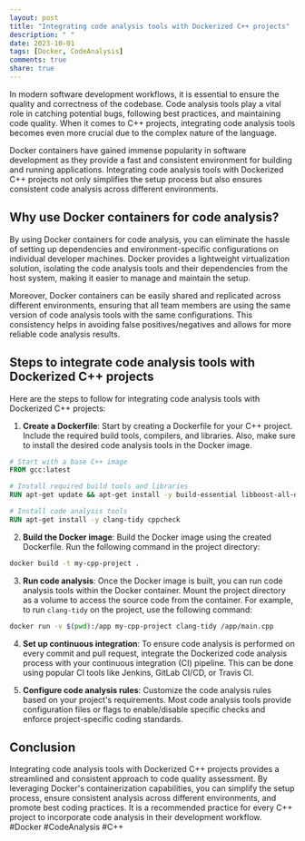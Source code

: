 ```yaml
---
layout: post
title: "Integrating code analysis tools with Dockerized C++ projects"
description: " "
date: 2023-10-01
tags: [Docker, CodeAnalysis]
comments: true
share: true
---
```


In modern software development workflows, it is essential to ensure the quality and correctness of the codebase. Code analysis tools play a vital role in catching potential bugs, following best practices, and maintaining code quality. When it comes to C++ projects, integrating code analysis tools becomes even more crucial due to the complex nature of the language.

Docker containers have gained immense popularity in software development as they provide a fast and consistent environment for building and running applications. Integrating code analysis tools with Dockerized C++ projects not only simplifies the setup process but also ensures consistent code analysis across different environments.

## Why use Docker containers for code analysis?

By using Docker containers for code analysis, you can eliminate the hassle of setting up dependencies and environment-specific configurations on individual developer machines. Docker provides a lightweight virtualization solution, isolating the code analysis tools and their dependencies from the host system, making it easier to manage and maintain the setup.

Moreover, Docker containers can be easily shared and replicated across different environments, ensuring that all team members are using the same version of code analysis tools with the same configurations. This consistency helps in avoiding false positives/negatives and allows for more reliable code analysis results.

## Steps to integrate code analysis tools with Dockerized C++ projects

Here are the steps to follow for integrating code analysis tools with Dockerized C++ projects:

1. **Create a Dockerfile**: Start by creating a Dockerfile for your C++ project. Include the required build tools, compilers, and libraries. Also, make sure to install the desired code analysis tools in the Docker image.

```Dockerfile
# Start with a base C++ image
FROM gcc:latest

# Install required build tools and libraries
RUN apt-get update && apt-get install -y build-essential libboost-all-dev

# Install code analysis tools
RUN apt-get install -y clang-tidy cppcheck
```

2. **Build the Docker image**: Build the Docker image using the created Dockerfile. Run the following command in the project directory:

```bash
docker build -t my-cpp-project .
```

3. **Run code analysis**: Once the Docker image is built, you can run code analysis tools within the Docker container. Mount the project directory as a volume to access the source code from the container. For example, to run `clang-tidy` on the project, use the following command:

```bash
docker run -v $(pwd):/app my-cpp-project clang-tidy /app/main.cpp
```

4. **Set up continuous integration**: To ensure code analysis is performed on every commit and pull request, integrate the Dockerized code analysis process with your continuous integration (CI) pipeline. This can be done using popular CI tools like Jenkins, GitLab CI/CD, or Travis CI.

5. **Configure code analysis rules**: Customize the code analysis rules based on your project's requirements. Most code analysis tools provide configuration files or flags to enable/disable specific checks and enforce project-specific coding standards.

## Conclusion

Integrating code analysis tools with Dockerized C++ projects provides a streamlined and consistent approach to code quality assessment. By leveraging Docker's containerization capabilities, you can simplify the setup process, ensure consistent analysis across different environments, and promote best coding practices. It is a recommended practice for every C++ project to incorporate code analysis in their development workflow. #Docker #CodeAnalysis #C++